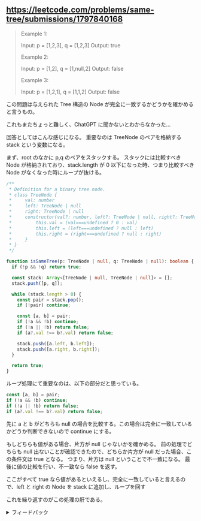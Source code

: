 ## https://leetcode.com/problems/same-tree/submissions/1797840168

> Example 1:
>
> Input: p = [1,2,3], q = [1,2,3]
> Output: true
>
> Example 2:
>
> Input: p = [1,2], q = [1,null,2]
> Output: false
>
> Example 3:
>
> Input: p = [1,2,1], q = [1,1,2]
> Output: false

この問題は与えられた Tree 構造の Node が完全に一致するかどうかを確かめると言うもの。

これもまたちょっと難しく、ChatGPT に聞かないとわからなかった…

回答としてはこんな感じになる。
重要なのは TreeNode のペアを格納する stack という変数になる。

まず、root のなかに p,q のペアをスタックする。
スタックには比較すべき Node が格納されており、stack.length が 0 以下になった時、つまり比較すべき Node がなくなった時にループが抜ける。

```ts
/**
 * Definition for a binary tree node.
 * class TreeNode {
 *     val: number
 *     left: TreeNode | null
 *     right: TreeNode | null
 *     constructor(val?: number, left?: TreeNode | null, right?: TreeNode | null) {
 *         this.val = (val===undefined ? 0 : val)
 *         this.left = (left===undefined ? null : left)
 *         this.right = (right===undefined ? null : right)
 *     }
 * }
 */

function isSameTree(p: TreeNode | null, q: TreeNode | null): boolean {
  if (!p && !q) return true;

  const stack: Array<[TreeNode | null, TreeNode | null]> = [];
  stack.push([p, q]);

  while (stack.length > 0) {
    const pair = stack.pop();
    if (!pair) continue;

    const [a, b] = pair;
    if (!a && !b) continue;
    if (!a || !b) return false;
    if (a?.val !== b?.val) return false;

    stack.push([a.left, b.left]);
    stack.push([a.right, b.right]);
  }

  return true;
}
```

ループ処理にて重要なのは、以下の部分だと思っている。

```ts
const [a, b] = pair;
if (!a && !b) continue;
if (!a || !b) return false;
if (a?.val !== b?.val) return false;
```

先に a と b がどちらも null の場合を比較する。この場合は完全に一致しているかどうか判断できないので continue にする。

もしどちらも値がある場合、片方が null じゃないかを確かめる。
前の処理でどちらも null 出ないことが確認できたので、どちらか片方が null だった場合、この条件文は true となる。
つまり、片方は null ということで不一致になる。
最後に値の比較を行い、不一致なら false を返す。

ここがすべて true なら値があるといえるし、完全に一致していると言えるので、left と right の Node を stack に追加し、ループを回す

これを繰り返すのがこの処理の肝である。

<details>
<summary>フィードバック</summary>

</details>
